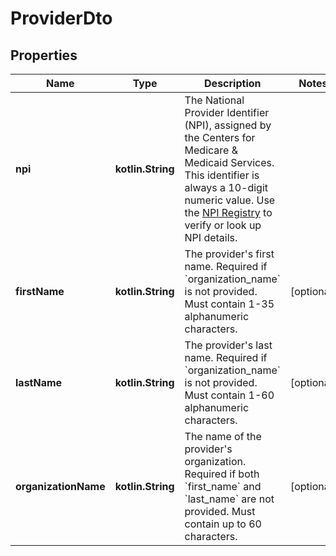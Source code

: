 
# ProviderDto

## Properties
| Name | Type | Description | Notes |
| ------------ | ------------- | ------------- | ------------- |
| **npi** | **kotlin.String** | The National Provider Identifier (NPI), assigned by the Centers for Medicare &amp; Medicaid Services.  This identifier is always a 10-digit numeric value.  Use the [NPI Registry](https://npiregistry.cms.hhs.gov/search) to verify or look up NPI details.  |  |
| **firstName** | **kotlin.String** | The provider&#39;s first name. Required if &#x60;organization_name&#x60; is not provided.  Must contain 1-35 alphanumeric characters.   |  [optional] |
| **lastName** | **kotlin.String** | The provider&#39;s last name. Required if &#x60;organization_name&#x60; is not provided.  Must contain 1-60 alphanumeric characters.  |  [optional] |
| **organizationName** | **kotlin.String** | The name of the provider&#39;s organization. Required if both &#x60;first_name&#x60; and &#x60;last_name&#x60; are not provided.  Must contain up to 60 characters.  |  [optional] |



